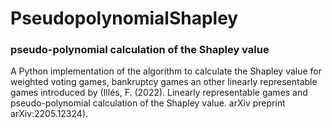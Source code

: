 # PseudopolynomialShapley
### pseudo-polynomial calculation of the Shapley value

A Python implementation of the algorithm to calculate the Shapley value for weighted voting games, bankruptcy games an other linearly representable games introduced by (Illés, F. (2022). Linearly representable games and pseudo-polynomial calculation of the Shapley value. arXiv preprint arXiv:2205.12324).


